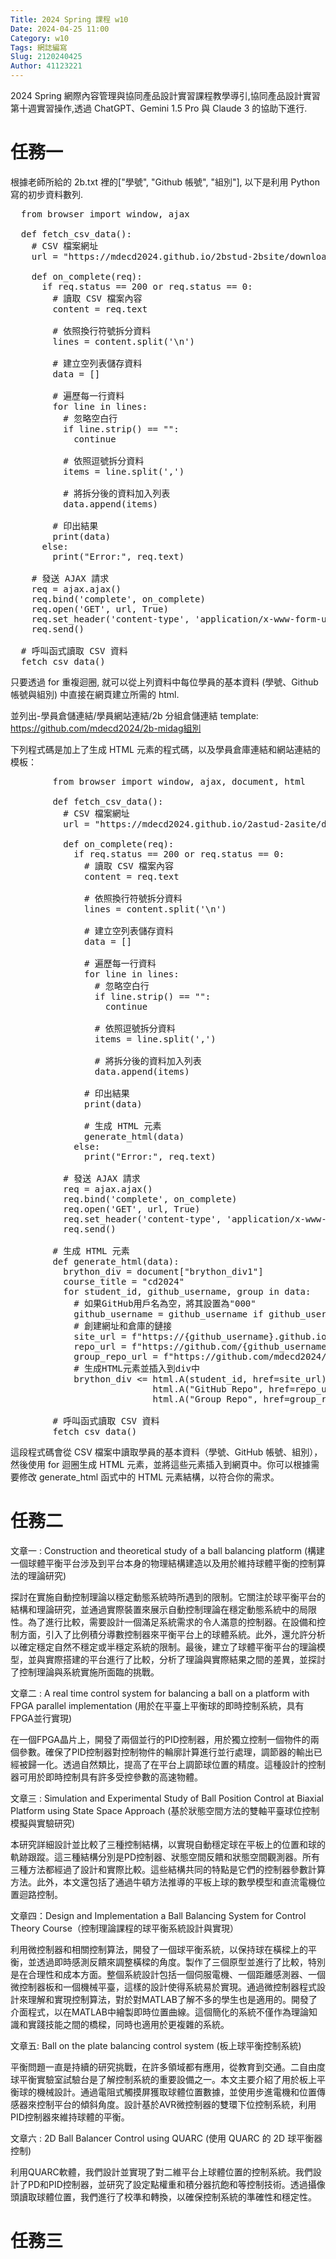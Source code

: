 ```yaml
---
Title: 2024 Spring 課程 w10
Date: 2024-04-25 11:00
Category: w10
Tags: 網誌編寫
Slug: 2120240425
Author: 41123221
---
```


2024 Spring 網際內容管理與協同產品設計實習課程教學導引,協同產品設計實習第十週實習操作,透過 ChatGPT、Gemini 1.5 Pro 與 Claude 3 的協助下進行.

<!-- PELICAN_END_SUMMARY -->

# 任務一
根據老師所給的 2b.txt 裡的["學號", "Github 帳號", "組別"], 以下是利用 Python 寫的初步資料數列.


<pre class="brush: python">
  from browser import window, ajax

  def fetch_csv_data():
    # CSV 檔案網址
    url = "https://mdecd2024.github.io/2bstud-2bsite/downloads/2b.txt"

    def on_complete(req):
      if req.status == 200 or req.status == 0:
        # 讀取 CSV 檔案內容
        content = req.text

        # 依照換行符號拆分資料
        lines = content.split('\n')

        # 建立空列表儲存資料
        data = []

        # 遍歷每一行資料
        for line in lines:
          # 忽略空白行
          if line.strip() == "":
            continue

          # 依照逗號拆分資料
          items = line.split(',')

          # 將拆分後的資料加入列表
          data.append(items)

        # 印出結果
        print(data)
      else:
        print("Error:", req.text)

    # 發送 AJAX 請求
    req = ajax.ajax()
    req.bind('complete', on_complete)
    req.open('GET', url, True)
    req.set_header('content-type', 'application/x-www-form-urlencoded')
    req.send()

  # 呼叫函式讀取 CSV 資料
  fetch_csv_data()
</pre>

只要透過 for 重複迴圈, 就可以從上列資料中每位學員的基本資料 (學號、Github 帳號與組別) 中直接在網頁建立所需的 html.

並列出-學員倉儲連結/學員網站連結/2b 分組倉儲連結 template: https://github.com/mdecd2024/2b-midag組別

下列程式碼是加上了生成 HTML 元素的程式碼，以及學員倉庫連結和網站連結的模板：
<pre class="brush: python">
        from browser import window, ajax, document, html

        def fetch_csv_data():
          # CSV 檔案網址
          url = "https://mdecd2024.github.io/2astud-2asite/downloads/2a.txt"

          def on_complete(req):
            if req.status == 200 or req.status == 0:
              # 讀取 CSV 檔案內容
              content = req.text

              # 依照換行符號拆分資料
              lines = content.split('\n')

              # 建立空列表儲存資料
              data = []

              # 遍歷每一行資料
              for line in lines:
                # 忽略空白行
                if line.strip() == "":
                  continue

                # 依照逗號拆分資料
                items = line.split(',')

                # 將拆分後的資料加入列表
                data.append(items)

              # 印出結果
              print(data)

              # 生成 HTML 元素
              generate_html(data)
            else:
              print("Error:", req.text)

          # 發送 AJAX 請求
          req = ajax.ajax()
          req.bind('complete', on_complete)
          req.open('GET', url, True)
          req.set_header('content-type', 'application/x-www-form-urlencoded')
          req.send()

        # 生成 HTML 元素
        def generate_html(data):
          brython_div = document["brython_div1"]
          course_title = "cd2024"
          for student_id, github_username, group in data:
            # 如果GitHub用戶名為空，將其設置為"000"
            github_username = github_username if github_username else "000"
            # 創建網址和倉庫的鏈接
            site_url = f"https://{github_username}.github.io/{course_title}"
            repo_url = f"https://github.com/{github_username}/{course_title}"
            group_repo_url = f"https://github.com/mdecd2024/2a-midag{group}"
            # 生成HTML元素並插入到div中
            brython_div <= html.A(student_id, href=site_url) + " | " + \
                           html.A("GitHub Repo", href=repo_url) + " | " + \
                           html.A("Group Repo", href=group_repo_url) + html.BR()

        # 呼叫函式讀取 CSV 資料
        fetch_csv_data()
</pre>

這段程式碼會從 CSV 檔案中讀取學員的基本資料（學號、GitHub 帳號、組別），然後使用 for 迴圈生成 HTML 元素，並將這些元素插入到網頁中。你可以根據需要修改 generate_html 函式中的 HTML 元素結構，以符合你的需求。
# 任務二

文章一 : Construction and theoretical study of a ball balancing platform (構建一個球體平衡平台涉及到平台本身的物理結構建造以及用於維持球體平衡的控制算法的理論研究)

探討在實施自動控制理論以穩定動態系統時所遇到的限制。它關注於球平衡平台的結構和理論研究，並通過實際裝置來展示自動控制理論在穩定動態系統中的局限性。為了進行比較，需要設計一個滿足系統需求的令人滿意的控制器。在設備和控制方面，引入了比例積分導數控制器來平衡平台上的球體系統。此外，還允許分析以確定穩定自然不穩定或半穩定系統的限制。最後，建立了球體平衡平台的理論模型，並與實際搭建的平台進行了比較，分析了理論與實際結果之間的差異，並探討了控制理論與系統實施所面臨的挑戰。

文章二 : A real time control system for balancing a ball on a platform with FPGA parallel implementation (用於在平臺上平衡球的即時控制系統，具有FPGA並行實現)

在一個FPGA晶片上，開發了兩個並行的PID控制器，用於獨立控制一個物件的兩個參數。確保了PID控制器對控制物件的輪廓計算進行並行處理，調節器的輸出已經被歸一化。透過自然類比，提高了在平台上調節球位置的精度。這種設計的控制器可用於即時控制具有許多受控參數的高速物體。

文章三 : Simulation and Experimental Study of Ball Position Control at Biaxial Platform using State Space Approach (基於狀態空間方法的雙軸平臺球位控制模擬與實驗研究)

本研究詳細設計並比較了三種控制結構，以實現自動穩定球在平板上的位置和球的軌跡跟蹤。這三種結構分別是PD控制器、狀態空間反饋和狀態空間觀測器。所有三種方法都經過了設計和實際比較。這些結構共同的特點是它們的控制器參數計算方法。此外，本文還包括了通過牛頓方法推導的平板上球的數學模型和直流電機位置迴路控制。

文章四：Design and Implementation a Ball Balancing System for Control Theory Course（控制理論課程的球平衡系統設計與實現）

利用微控制器和相關控制算法，開發了一個球平衡系統，以保持球在橫樑上的平衡，並透過即時感測反饋來調整橫樑的角度。製作了三個原型並進行了比較，特別是在合理性和成本方面。整個系統設計包括一個伺服電機、一個距離感測器、一個微控制器板和一個機械平臺，這樣的設計使得系統易於實現。通過微控制器程式設計來理解和實現控制算法，對於對MATLAB了解不多的學生也是適用的。開發了介面程式，以在MATLAB中繪製即時位置曲線。這個簡化的系統不僅作為理論知識和實踐技能之間的橋樑，同時也適用於更複雜的系統。

文章五: Ball on the plate balancing control system (板上球平衡控制系統)

平衡問題一直是持續的研究挑戰，在許多領域都有應用，從教育到交通。二自由度球平衡實驗室試驗台是了解控制系統的重要設備之一。本文主要介紹了用於板上平衡球的機械設計。通過電阻式觸摸屏獲取球體位置數據，並使用步進電機和位置傳感器來控制平台的傾斜角度。設計基於AVR微控制器的雙環下位控制系統，利用PID控制器來維持球體的平衡。

文章六 : 2D Ball Balancer Control using QUARC (使用 QUARC 的 2D 球平衡器控制)

利用QUARC軟體，我們設計並實現了對二維平台上球體位置的控制系統。我們設計了PD和PID控制器，並研究了設定點權重和積分器抗飽和等控制技術。透過攝像頭讀取球體位置，我們進行了校準和轉換，以確保控制系統的準確性和穩定性。

# 任務三